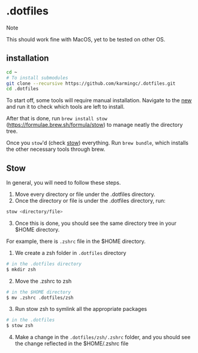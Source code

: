 # .dotfiles
> [!NOTE]
> This should work fine with MacOS, yet to be tested on other OS.

## installation

```sh
cd ~
# To install submodules
git clone --recursive https://github.com/karmingc/.dotfiles.git
cd .dotfiles
```

To start off, some tools will require manual installation. Navigate to the [new](./new/check-tools.sh) and run it to check which tools are left to install.

After that is done, run `brew install stow` (https://formulae.brew.sh/formula/stow) to manage neatly the directory tree.

Once you `stow`'d (check [stow](#stow)) everything. Run `brew bundle`, which installs the other necessary tools through brew.

## Stow

In general, you will need to follow these steps.

1. Move every directory or file under the .dotfiles directory.
2. Once the directory or file is under the .dotfiles directory, run:

```sh
stow <directory/file>
```

3. Once this is done, you should see the same directory tree in your $HOME directory.

For example, there is `.zshrc` file in the $HOME directory.

1. We create a zsh folder in `.dotfiles` directory

```sh
# in the .dotfiles directory
$ mkdir zsh
```

2. Move the .zshrc to zsh

```sh
# in the $HOME directory
$ mv .zshrc .dotfiles/zsh
```

3. Run stow zsh to symlink all the appropriate packages

```sh
# in the .dotfiles
$ stow zsh
```

4. Make a change in the `.dotfiles/zsh/.zshrc` folder, and you should see the change reflected in the $HOME/.zshrc file

